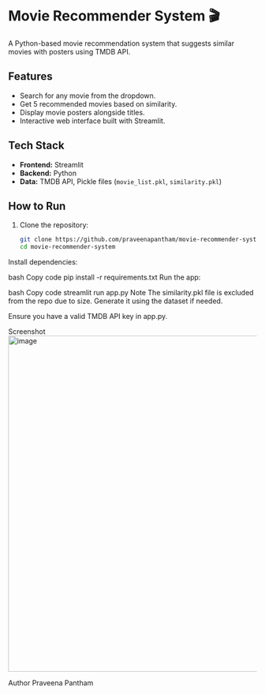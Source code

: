 # Movie Recommender System 🎬

A Python-based movie recommendation system that suggests similar movies with posters using TMDB API.

## Features
- Search for any movie from the dropdown.
- Get 5 recommended movies based on similarity.
- Display movie posters alongside titles.
- Interactive web interface built with Streamlit.

## Tech Stack
- **Frontend:** Streamlit
- **Backend:** Python
- **Data:** TMDB API, Pickle files (`movie_list.pkl`, `similarity.pkl`)

## How to Run
1. Clone the repository:
   ```bash
   git clone https://github.com/praveenapantham/movie-recommender-system.git
   cd movie-recommender-system
Install dependencies:

bash
Copy code
pip install -r requirements.txt
Run the app:

bash
Copy code
streamlit run app.py
Note
The similarity.pkl file is excluded from the repo due to size. Generate it using the dataset if needed.

Ensure you have a valid TMDB API key in app.py.

Screenshot
<img width="1002" height="681" alt="image" src="https://github.com/user-attachments/assets/d0d5c810-ee19-4f1a-ba1a-e10ad4229dbb" />


Author
Praveena Pantham

